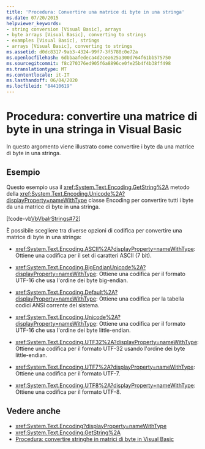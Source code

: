 ```yaml
---
title: 'Procedura: Convertire una matrice di byte in una stringa'
ms.date: 07/20/2015
helpviewer_keywords:
- string conversion [Visual Basic], arrays
- byte arrays [Visual Basic], converting to strings
- examples [Visual Basic], strings
- arrays [Visual Basic], converting to strings
ms.assetid: d0dc8317-9ab3-4324-99f7-3f5788c0e72a
ms.openlocfilehash: 6dbbaafedeca4d2cea625a300d764f61bb575750
ms.sourcegitcommit: f8c270376ed905f6a8896ce0fe25b4f4b38ff498
ms.translationtype: MT
ms.contentlocale: it-IT
ms.lasthandoff: 06/04/2020
ms.locfileid: "84410619"
---
```

# <a name="how-to-convert-an-array-of-bytes-into-a-string-in-visual-basic"></a>Procedura: convertire una matrice di byte in una stringa in Visual Basic
In questo argomento viene illustrato come convertire i byte da una matrice di byte in una stringa.  
  
## <a name="example"></a>Esempio  
 Questo esempio usa il <xref:System.Text.Encoding.GetString%2A> metodo della <xref:System.Text.Encoding.Unicode%2A?displayProperty=nameWithType> classe Encoding per convertire tutti i byte da una matrice di byte in una stringa.  
  
 [!code-vb[VbVbalrStrings#72](~/samples/snippets/visualbasic/VS_Snippets_VBCSharp/VbVbalrStrings/VB/Class2.vb#72)]  
  
 È possibile scegliere tra diverse opzioni di codifica per convertire una matrice di byte in una stringa:  
  
- <xref:System.Text.Encoding.ASCII%2A?displayProperty=nameWithType>: Ottiene una codifica per il set di caratteri ASCII (7 bit).  
  
- <xref:System.Text.Encoding.BigEndianUnicode%2A?displayProperty=nameWithType>: Ottiene una codifica per il formato UTF-16 che usa l'ordine dei byte big-endian.  
  
- <xref:System.Text.Encoding.Default%2A?displayProperty=nameWithType>: Ottiene una codifica per la tabella codici ANSI corrente del sistema.  
  
- <xref:System.Text.Encoding.Unicode%2A?displayProperty=nameWithType>: Ottiene una codifica per il formato UTF-16 che usa l'ordine dei byte little-endian.  
  
- <xref:System.Text.Encoding.UTF32%2A?displayProperty=nameWithType>: Ottiene una codifica per il formato UTF-32 usando l'ordine dei byte little-endian.  
  
- <xref:System.Text.Encoding.UTF7%2A?displayProperty=nameWithType>: Ottiene una codifica per il formato UTF-7.  
  
- <xref:System.Text.Encoding.UTF8%2A?displayProperty=nameWithType>: Ottiene una codifica per il formato UTF-8.  
  
## <a name="see-also"></a>Vedere anche

- <xref:System.Text.Encoding?displayProperty=nameWithType>
- <xref:System.Text.Encoding.GetString%2A>
- [Procedura: convertire stringhe in matrici di byte in Visual Basic](how-to-convert-strings-into-an-array-of-bytes.md)
